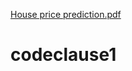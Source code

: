 [House price prediction.pdf](https://github.com/sanjeevikumar-kv/codeclause1/files/12321248/House.price.prediction.pdf)

# codeclause1
